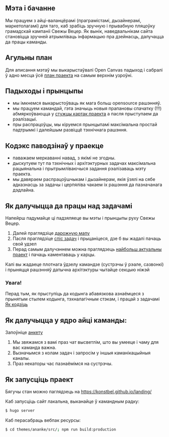 
## Мэта і бачанне

Мы працуем з айці-валанцёрамі (праграмістамі, дызайнерамі, маркетолагамі) для таго, каб зрабіць зручную і прывабную пляцоўку грамадскай кампаніі Свежы Вецер. Як вынік, наведвальнікам сайта становіцца зручней атрымліваць інфармацыю пра дзейнасць, далучацца да працы каманды.

## Агульны план

Для аписання мэтаў мы выкарыстаўвалі Open Canvas падыход і сабралі ў адно месца ўсё [план праекта](https://github.com/konstbel/landing/issues/6) на самым верхнім узроўні.

## Падыходы і прынцыпы

- мы імкнемся выкарыстоўваць як мага больш opensource рашэнняў.
- мы працуем камандай, гэта значыць новыя прапановы спачатку (!!!) абмяркоўваюцца у [стужцы картак праекта](https://github.com/konstbel/landing/issues) а пасля прыступаем да рэалізацыі.
- пры распрацоўцы, мы кіруемся прынцыпамі максімальна простай падтрымкі і далейшым развіццё тэхнічнага рашэння.

## Кодэкс паводзінаў у праекце
- паважаем меркаванні навад, з якімі не згодны.
- дыскутуем тут па тэхнічных і архітэктурных задачах максімальна рацыянальна і прытрымліваючыся задання рэалізаваць мэту праекта.
- мы давяраем распрацоўшчыкам і дызайнерам, якія ўзялі на сябе адказнасць за задачы і церпяліва чакаем іх рашэння да пазначанага дэдлайна.

## Як далучыцца да працы над задачамі

Напейрш падумайце ці падзяляеце вы мэты і прынцыпы руху Свежы Вецер. 

1. Далей праглядзіце [дарожную мапу](https://github.com/konstbel/landing/issues/13)
2. Пасля праглядзіце [спіс задач](https://github.com/konstbel/landing/issues) і прыцаніцеся, дзе б вы жадалі пачаць свой удзел
3. Перад самым далучэннем можна праглядзець [найбольш актуальны праект](https://github.com/konstbel/landing/projects) і пачаць каментаваць у карцы.

Калі вы жадаеце плотнага ўдзелу камандзе (сустрэчы ў рэале, сазвонкі) і прыняцця рашэнняў датычна архітэктуры чытайце секцыю ніжэй

### Увага!

Перад тым, як прыступіць да кодынга абавязкова азнаёмцеся з прынятым стылем кодынга, тэхналагічным стэкам, і працай з задачамі [Як кодзіць](https://github.com/konstbel/landing/wiki/Як-кодзіць)

## Як далучыцца у ядро айці каманды:

Запоўніце [анкету](https://docs.google.com/forms/d/1Lk2ICzvpkfkLs5X4NjGyp-1dybqPNTKW3WcT9emizw0/edit)

1. Мы звяжамся з вамі праз чат высветлім, што вы умееце і чаму для вас каманда важна.
2. Вызначымся з колам задач і запросім у іншыя каманікацыйныя каналы.
3. Праз некаторы час пазнаёмімся на сустрэчы.

## Як запусціць праект

Бягучы стан можно паглядзець на https://konstbel.github.io/landing/

Каб запусціць сайт лакальна, выканайце ў камандным радку:

```sh
$ hugo server
```

Каб перасабраць вебпак ресурсы:

```sh
$ cd themes/ananke/src/; npm run build:production
```

